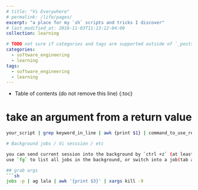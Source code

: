 ```yaml
---
# title: "Vi Everywhere"
# permalink: /life/pages/
excerpt: "a place for my `sh` scripts and tricks I discover"
# last_modified_at: 2016-11-03T11:13:12-04:00
collection: learning

# TODO not sure if categories and tags are supported outside of `_posts` dir
categories:
  - software_engineering
  - learning
tags:
  - software_engineering
  - learning
---
```


* Table of contents (do not remove this line)
{:toc}

# take an argument from a return value

```sh
your_script | grep keyword_in_line | awk {print $1} | command_to_use_return_value_from_the_previous_step

# Background jobs / Vi sesssion / etc

you can send current session into the background by `ctrl +z` (at least in `VI`)
use `fg` to list all jobs in the background, or switch into a job(tab after `fg`)

## grab args
```sh
jobs -p | ag lala | awk '{print $3}' | xargs kill -9
```
